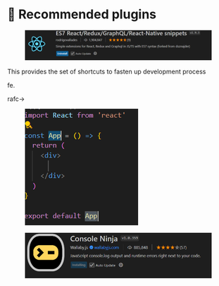 # 🔌 Recommended plugins

<figure><img src=".gitbook/assets/image (13).png" alt=""><figcaption></figcaption></figure>

This provides the set of shortcuts to fasten up development process

fe.

rafc->

<figure><img src=".gitbook/assets/image (14).png" alt=""><figcaption></figcaption></figure>

<figure><img src=".gitbook/assets/image (34).png" alt=""><figcaption></figcaption></figure>
